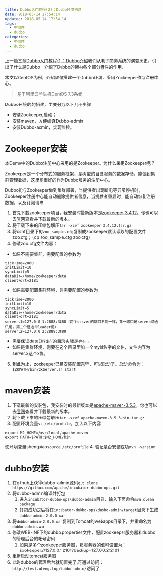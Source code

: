 ```yaml
---
title: Dubbo入门教程(2)：Dubbo环境搭建
date: 2018-05-14 17:54:14
updated: 2018-05-14 17:54:14
tags:
  - 中间件
  - dubbo
categories: 
  - 中间件
  - dubbo
---
```


上一篇文章[Dubbo入门教程(1)：Dubbo介绍][1]我们从电子商务系统的演变历史，引出了什么是Dubbo，介绍了Dubbo的架构各个部分组件的作用。

本文以CentOS为例，介绍如何搭建一个Dubbo环境，采用Zookeeper作为注册中心。

> 基于阿里云学生机CentOS 7.3系统

<!-- more -->

Dubbo环境的的搭建，主要分为以下几个步骤
- 安装Zookeeper,启动； 
- 安装maven，方便编译Dubbo-admin
- 安装Dubbo-admin，实现监控。

# Zookeeper安装
本Demo中的Dubbo注册中心采用的是Zookeeper。为什么采用Zookeeper呢？

Zookeeper是一个分布式的服务框架，是树型的目录服务的数据存储，能做到集群管理数据，这里能很好的作为Dubbo服务的注册中心。

Dubbo能与Zookeeper做到集群部署，当提供者出现断电等异常停机时，Zookeeper注册中心能自动删除提供者信息，当提供者重启时，能自动恢复注册数据，以及订阅请求

1. 首先下载zookeeper项目，我安装时最新版本是[zookeeper-3.4.12](https://mirrors.tuna.tsinghua.edu.cn/apache/zookeeper/stable/zookeeper-3.4.12.tar.gz)。你也可以去[官网](https://zookeeper.apache.org/releases.html)查看并下载最新的版本。
2. 将下载下来的压缩包解压`tar -xzvf zookeeper-3.4.12.tar.gz`
3. 将conf目录下的`zoo_sample.cfg`复制成zookeeper默认读取的配置文件zoo.cfg；（cp zoo_sample.cfg zoo.cfg）
4. 修改zoo.cfg文件内容：
- 如果不需要集群，需要配置的参数为
```
tickTime=2000
initLimit=10
syncLimit=5
dataDir=/home/zookeeper/data
clientPort=2181
```
- 如果需要配置集群环境，则需要配置的参数为
```
tickTime=2000
initLimit=10
syncLimit=5
dataDir=/home/zookeeper/data
clientPort=2181
server.1=127.0.0.1:2888:3888（两个server的端口不能一样，第一端口是server间通讯用，第二个是选举leader用）
server.2=127.0.0.2:2889:3889
```
- 需要保证dataDir指向的目录实际是存在；
- 如果是集群环境，则要在这个目录里加一个myid名字的文件，文件内容为server.x这个x值。
5. 到此为止，zookeeper已经安装配置完毕，可以启动了。启动命令为：`$ZKPATH/bin/zkServer.sh start`

# maven安装
1. 下载最新的安装包，我安装时的最新版本是[apache-maven-3.5.3](http://mirrors.tuna.tsinghua.edu.cn/apache/maven/maven-3/3.5.3/binaries/apache-maven-3.5.3-bin.tar.gz)。你也可以去[官网](http://maven.apache.org/download.cgi)查看并下载最新的版本。
2. 将下载下来的压缩包解压`tar -xzvf apache-maven-3.5.3-bin.tar.gz`
3. 配置环境变量`vi /etc/profile`，加入以下内容
```
export M2_HOME=/usr/local/apache-maven
export PATH=$PATH:$M2_HOME/bin
```
使环境变量shengxiao`source /etc/profile`
4. 验证是否安装成功`mvn -version`

# dubbo安装
1. 在github上获得dubbo-admin源码`git clone https://github.com/apache/incubator-dubbo-ops.git`
2. 将dubbo-admin编译并打包
    1. 进入`incubator-dubbo-ops\dubbo-admin`目录，输入下面命令`mvn clean package`
    2. 打包成功之后将在`incubator-dubbo-ops\dubbo-admin\target`目录下生成`dubbo-admin-2.0.0.war`
3. 将`dubbo-admin-2.0.0.war`复制到Tomcat的webapps目录下，并重命名为`dubbo-admin.war`
4. 修改WEB-INF下的dubbo.properties文件，配置zookeeper服务器和dubbo的管理后台的帐号密码
    1. 如果是多个zookeeper服务器，那服务器的值可设置为：zookeeper://127.0.0.1:2181?backup=127.0.0.2:2181
5. 重新启动tomcat服务器
6. 此时dubbo的管理后台就配置完了,可通过访问：`http://test.ufeng.top/dubbo-admin/`访问了

[1]: https://blog.winsky.wang/中间件/dubbo/Dubbo入门教程(1)：Dubbo介绍/ "Dubbo入门教程(1)：Dubbo介绍"